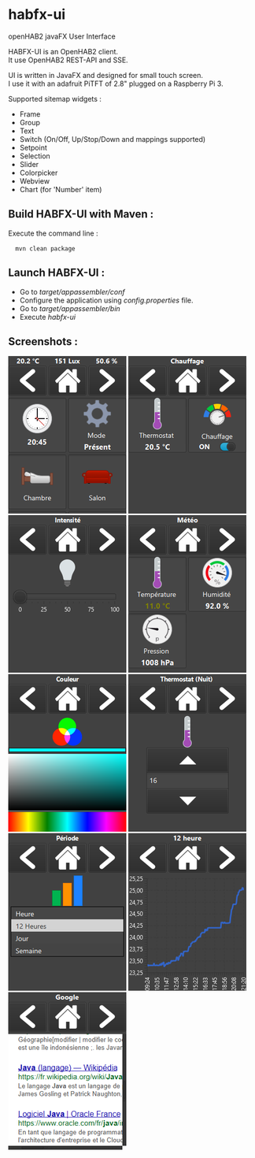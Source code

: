 # habfx-ui
openHAB2 javaFX User Interface

HABFX-UI is an OpenHAB2 client.<br />
It use OpenHAB2 REST-API and SSE.

UI is written in JavaFX and designed for small touch screen.<br />
I use it with an adafruit PiTFT of 2.8" plugged on a Raspberry Pi 3.

Supported sitemap widgets :
* Frame
* Group
* Text
* Switch (On/Off, Up/Stop/Down and mappings supported)
* Setpoint
* Selection
* Slider
* Colorpicker
* Webview
* Chart (for 'Number' item)

## Build HABFX-UI with Maven :

Execute the command line :<br />
```
  mvn clean package
```

## Launch HABFX-UI :

* Go to _target/appassembler/conf_
* Configure the application using _config.properties_ file.
* Go to _target/appassembler/bin_
* Execute _habfx-ui_

## Screenshots :
![Screenshot 001](https://raw.githubusercontent.com/ben12/habfx-ui/master/doc/screenshots/001.png)
![Screenshot 002](https://raw.githubusercontent.com/ben12/habfx-ui/master/doc/screenshots/002.png)
![Screenshot 003](https://raw.githubusercontent.com/ben12/habfx-ui/master/doc/screenshots/003.png)
![Screenshot 004](https://raw.githubusercontent.com/ben12/habfx-ui/master/doc/screenshots/004.png)
![Screenshot 005](https://raw.githubusercontent.com/ben12/habfx-ui/master/doc/screenshots/005.png)
![Screenshot 006](https://raw.githubusercontent.com/ben12/habfx-ui/master/doc/screenshots/006.png)
![Screenshot 007](https://raw.githubusercontent.com/ben12/habfx-ui/master/doc/screenshots/007.png)
![Screenshot 008](https://raw.githubusercontent.com/ben12/habfx-ui/master/doc/screenshots/008.png)
![Screenshot 009](https://raw.githubusercontent.com/ben12/habfx-ui/master/doc/screenshots/009.png)
